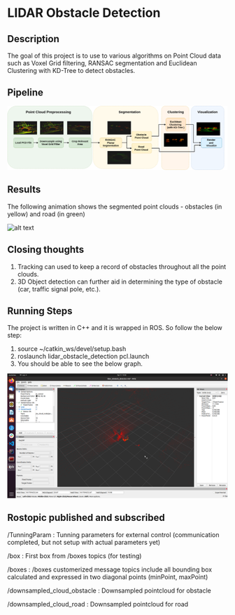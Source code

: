 # LIDAR Obstacle Detection


## Description

The goal of this project is to use to various algorithms on Point Cloud data such as Voxel Grid filtering, RANSAC segmentation and Euclidean Clustering with KD-Tree to detect obstacles.





## Pipeline

![alt text](assets/flowchart_2.png)

## Results
The following animation shows the segmented point clouds - obstacles (in yellow) and road (in green)

![alt text](assets/animation.gif)


## Closing thoughts
1. Tracking can used to keep a record of obstacles throughout all the point clouds.
2. 3D Object detection can further aid in determining the type of obstacle (car, traffic signal pole, etc.).

## Running Steps
The project is written in C++ and it is wrapped in ROS. So follow the below step:
1. source ~/catkin_ws/devel/setup.bash
2. roslaunch lidar_obstacle_detection pcl.launch
3. You should be able to see the below graph.

![alt text](assets/Rviz.png)

## Rostopic published and subscribed
/TunningParam                  : Tunning parameters for external control (communication completed, but not setup with actual parameters yet) 

/box                           : First box from /boxes topics (for testing) 

/boxes                         : /boxes customerized message topics include all bounding box calculated and expressed in two diagonal points (minPoint, maxPoint)

/downsampled_cloud_obstacle    : Downsampled pointcloud for obstacle 

/downsampled_cloud_road        : Downsampled pointcloud for road 


